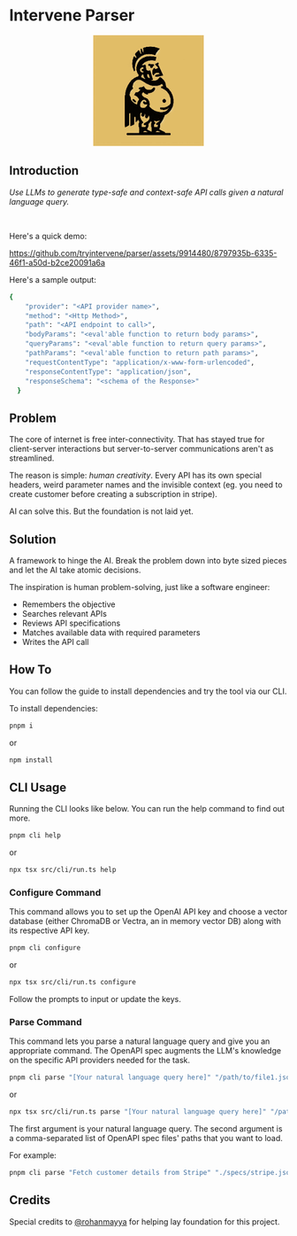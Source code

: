 # Intervene Parser

<p align="center">
  <img src="public/images/logo.jpg" alt="Intervene Parser Logo" width="200" height="200">
</p>

## Introduction

*Use LLMs to generate type-safe and context-safe API calls given a natural language query.*

<br/>

Here's a quick demo:

https://github.com/tryintervene/parser/assets/9914480/8797935b-6335-46f1-a50d-b2ce20091a6a




Here's a sample output:
```bash
{
    "provider": "<API provider name>",
    "method": "<Http Method>",
    "path": "<API endpoint to call>",
    "bodyParams": "<eval'able function to return body params>",
    "queryParams": "<eval'able function to return query params>",
    "pathParams": "<eval'able function to return path params>",
    "requestContentType": "application/x-www-form-urlencoded",
    "responseContentType": "application/json",
    "responseSchema": "<schema of the Response>"
  }
```

## Problem

The core of internet is free inter-connectivity. That has stayed true for client-server interactions but server-to-server communications aren't as streamlined.

The reason is simple: *human creativity*. Every API has its own special headers, weird parameter names and the invisible context (eg. you need to create customer before creating a subscription in stripe).

AI can solve this. But the foundation is not laid yet.

## Solution

A framework to hinge the AI. Break the problem down into byte sized pieces and let the AI take atomic decisions.

The inspiration is human problem-solving, just like a software engineer:

* Remembers the objective
* Searches relevant APIs
* Reviews API specifications
* Matches available data with required parameters
* Writes the API call


## How To

You can follow the guide to install dependencies and try the tool via our CLI.

To install dependencies:

```bash
pnpm i
```
or
```bash
npm install
```

## CLI Usage

Running the CLI looks like below. You can run the help command to find out more.

```bash
pnpm cli help
```
or
```bash
npx tsx src/cli/run.ts help
```

### Configure Command

This command allows you to set up the OpenAI API key and choose a vector database (either ChromaDB or Vectra, an in memory vector DB) along with its respective API key.

```bash
pnpm cli configure
```
or
```bash
npx tsx src/cli/run.ts configure
```

Follow the prompts to input or update the keys.

### Parse Command

This command lets you parse a natural language query and give you an appropriate command. The OpenAPI spec augments the LLM's knowledge on the specific API providers needed for the task.

```bash
pnpm cli parse "[Your natural language query here]" "/path/to/file1.json,/path/to/file2.json"
```
or
```bash
npx tsx src/cli/run.ts parse "[Your natural language query here]" "/path/to/file1.json,/path/to/file2.json"
```

The first argument is your natural language query.
The second argument is a comma-separated list of OpenAPI spec files' paths that you want to load.

For example:

```bash
pnpm cli parse "Fetch customer details from Stripe" "./specs/stripe.json"
```

## Credits

Special credits to [@rohanmayya](https://github.com/rohanmayya) for helping lay foundation for this project.
